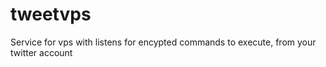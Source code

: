 # tweetvps
Service for vps with listens for encypted commands to execute, from your twitter account
